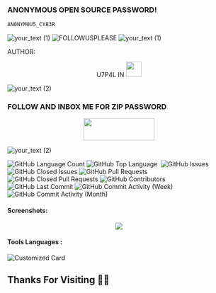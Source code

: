 ### ANONYMOUS OPEN SOURCE PASSWORD!

```python
AN0NYM0U5_CY83R
```

![your_text (1)](https://user-images.githubusercontent.com/20098740/178626261-2bbb5de6-2290-47d6-abc0-729eb0e330e4.png)
![FOLLOWUSPLEASE](https://user-images.githubusercontent.com/20098740/178381026-1c2ecd91-7eb5-4ace-84b5-c0d16b677cb6.gif)
![your_text (1)](https://user-images.githubusercontent.com/20098740/178626261-2bbb5de6-2290-47d6-abc0-729eb0e330e4.png)


AUTHOR:
<p align="center">
U7P4L IN <img src="https://emojis.slackmojis.com/emojis/images/1588315024/8823/hyperkitty.gif" width="35px"></i></b></h2> 


![your_text (2)](https://user-images.githubusercontent.com/20098740/178893676-7c80941a-fcb6-42b8-a6b1-9b2f540779eb.gif)

### FOLLOW AND INBOX ME FOR ZIP PASSWORD 
<p align="center">  <a href="https://t.me/AN0NYM0U5_X"><img width="160" height="50" src="https://i.imgur.com/N7AK7XY.png"></a></p>


![your_text (2)](https://user-images.githubusercontent.com/20098740/178893676-7c80941a-fcb6-42b8-a6b1-9b2f540779eb.gif)


<img alt="GitHub Language Count" src="https://img.shields.io/github/languages/count/U7P4L-IN/OPEN-SOURCE" />
<img alt="GitHub Top Language" src="https://img.shields.io/github/languages/top/U7P4L-IN/OPEN-SOURCE" />
<img alt="" src="https://img.shields.io/github/repo-size/U7P4L-IN/OPEN-SOURCE" />
<img alt="GitHub Issues" src="https://img.shields.io/github/issues/U7P4L-IN/OPEN-SOURCE" />
<img alt="GitHub Closed Issues" src="https://img.shields.io/github/issues-closed/U7P4L-IN/OPEN-SOURCE" />
<img alt="GitHub Pull Requests" src="https://img.shields.io/github/issues-pr/U7P4L-IN/OPEN-SOURCE" />
<img alt="GitHub Closed Pull Requests" src="https://img.shields.io/github/issues-pr-closed/U7P4L-IN/OPEN-SOURCE" />
<img alt="GitHub Contributors" src="https://img.shields.io/github/contributors/U7P4L-IN/OPEN-SOURCE" />
<img alt="GitHub Last Commit" src="https://img.shields.io/github/last-commit/U7P4L-IN/OPEN-SOURCE" />
<img alt="GitHub Commit Activity (Week)" src="https://img.shields.io/github/commit-activity/w/U7P4L-IN/OPEN-SOURCE" />
<img alt="GitHub Commit Activity (Month)" src="https://img.shields.io/github/commit-activity/m/U7P4L-IN/OPEN-SOURCE" />





#### Screenshots:

<p align="center"><img src="https://github.com/U7P4L-IN/OPEN-SOURCE/blob/main/Screenshot_2023-06-26-18-45-46-478_com.termux.jpg">


#### Tools Languages :

![Customized Card](https://github-readme-stats.vercel.app/api/pin?username=U7P4L-IN&repo=OPEN-SOURCE&title_color=fff&icon_color=f9f9f9&text_color=9f9f9f&bg_color=151515)

## Thanks For Visiting 🧡🧡
